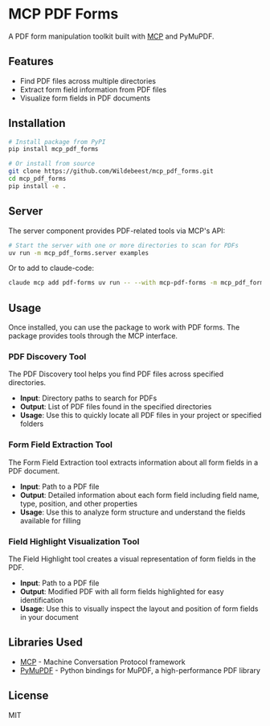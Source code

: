 # MCP PDF Forms

A PDF form manipulation toolkit built with [MCP](https://github.com/llama-index-ai/mcp) and PyMuPDF.

## Features

- Find PDF files across multiple directories
- Extract form field information from PDF files
- Visualize form fields in PDF documents

## Installation

```bash
# Install package from PyPI
pip install mcp_pdf_forms

# Or install from source
git clone https://github.com/Wildebeest/mcp_pdf_forms.git
cd mcp_pdf_forms
pip install -e .
```

## Server

The server component provides PDF-related tools via MCP's API:

```bash
# Start the server with one or more directories to scan for PDFs
uv run -m mcp_pdf_forms.server examples
```

Or to add to claude-code:

```bash
claude mcp add pdf-forms uv run -- --with mcp-pdf-forms -m mcp_pdf_forms.server .
```

## Usage

Once installed, you can use the package to work with PDF forms. The package provides tools through the MCP interface.

### PDF Discovery Tool

The PDF Discovery tool helps you find PDF files across specified directories.

- **Input**: Directory paths to search for PDFs
- **Output**: List of PDF files found in the specified directories
- **Usage**: Use this to quickly locate all PDF files in your project or specified folders

### Form Field Extraction Tool

The Form Field Extraction tool extracts information about all form fields in a PDF document.

- **Input**: Path to a PDF file
- **Output**: Detailed information about each form field including field name, type, position, and other properties
- **Usage**: Use this to analyze form structure and understand the fields available for filling

### Field Highlight Visualization Tool

The Field Highlight tool creates a visual representation of form fields in the PDF.

- **Input**: Path to a PDF file
- **Output**: Modified PDF with all form fields highlighted for easy identification
- **Usage**: Use this to visually inspect the layout and position of form fields in your document

## Libraries Used

- [MCP](https://github.com/llama-index-ai/mcp) - Machine Conversation Protocol framework
- [PyMuPDF](https://github.com/pymupdf/PyMuPDF) - Python bindings for MuPDF, a high-performance PDF library

## License

MIT

